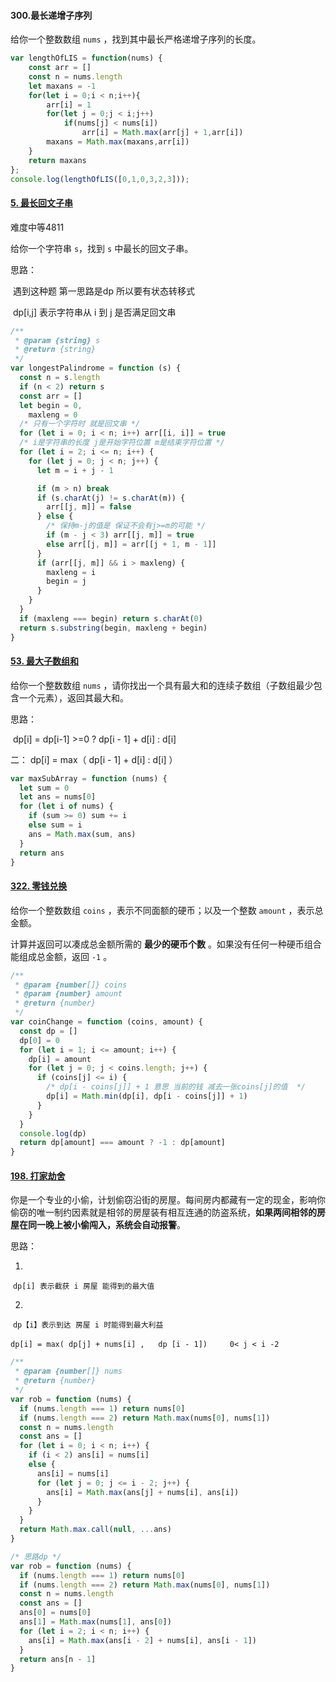 #### 300.最长递增子序列

给你一个整数数组 `nums` ，找到其中最长严格递增子序列的长度。

```javascript
var lengthOfLIS = function(nums) {
    const arr = []
    const n = nums.length
    let maxans = -1
    for(let i = 0;i < n;i++){
        arr[i] = 1
        for(let j = 0;j < i;j++)
            if(nums[j] < nums[i])
                arr[i] = Math.max(arr[j] + 1,arr[i])
        maxans = Math.max(maxans,arr[i]) 
    }
    return maxans
};
console.log(lengthOfLIS([0,1,0,3,2,3]));

```

#### [5. 最长回文子串](https://leetcode-cn.com/problems/longest-palindromic-substring/)

难度中等4811

给你一个字符串 `s`，找到 `s` 中最长的回文子串。

 思路：

​	遇到这种题 第一思路是dp 所以要有状态转移式

​	dp[i,j] 表示字符串从 i 到 j 是否满足回文串

```javascript
/**
 * @param {string} s
 * @return {string}
 */
var longestPalindrome = function (s) {
  const n = s.length
  if (n < 2) return s
  const arr = []
  let begin = 0,
    maxleng = 0
  /* 只有一个字符时 就是回文串 */
  for (let i = 0; i < n; i++) arr[[i, i]] = true
  /* i是字符串的长度 j是开始字符位置 m是结束字符位置 */
  for (let i = 2; i <= n; i++) {
    for (let j = 0; j < n; j++) {
      let m = i + j - 1

      if (m > n) break
      if (s.charAt(j) != s.charAt(m)) {
        arr[[j, m]] = false
      } else {
        /* 保持m-j的值是 保证不会有j>=m的可能 */
        if (m - j < 3) arr[[j, m]] = true
        else arr[[j, m]] = arr[[j + 1, m - 1]]
      }
      if (arr[[j, m]] && i > maxleng) {
        maxleng = i
        begin = j
      }
    }
  }
  if (maxleng === begin) return s.charAt(0)
  return s.substring(begin, maxleng + begin)
}
```

#### [53. 最大子数组和](https://leetcode-cn.com/problems/maximum-subarray/)

给你一个整数数组 `nums` ，请你找出一个具有最大和的连续子数组（子数组最少包含一个元素），返回其最大和。

思路：

​	dp[i] = dp[i-1] >=0 ? dp[i - 1] + d[i] : d[i]

二：	dp[i] = max（  dp[i - 1] + d[i] : d[i] ）

```javascript
var maxSubArray = function (nums) {
  let sum = 0
  let ans = nums[0]
  for (let i of nums) {
    if (sum >= 0) sum += i
    else sum = i
    ans = Math.max(sum, ans)
  }
  return ans
}
```

#### [322. 零钱兑换](https://leetcode-cn.com/problems/coin-change/)

给你一个整数数组 `coins` ，表示不同面额的硬币；以及一个整数 `amount` ，表示总金额。

计算并返回可以凑成总金额所需的 **最少的硬币个数** 。如果没有任何一种硬币组合能组成总金额，返回 `-1` 。

```javascript
/**
 * @param {number[]} coins
 * @param {number} amount
 * @return {number}
 */
var coinChange = function (coins, amount) {
  const dp = []
  dp[0] = 0
  for (let i = 1; i <= amount; i++) {
    dp[i] = amount
    for (let j = 0; j < coins.length; j++) {
      if (coins[j] <= i) {
        /* dp[i - coins[j]] + 1 意思 当前的钱 减去一张coins[j]的值  */
        dp[i] = Math.min(dp[i], dp[i - coins[j]] + 1)
      }
    }
  }
  console.log(dp)
  return dp[amount] === amount ? -1 : dp[amount]
}
```

#### [198. 打家劫舍](https://leetcode-cn.com/problems/house-robber/)

你是一个专业的小偷，计划偷窃沿街的房屋。每间房内都藏有一定的现金，影响你偷窃的唯一制约因素就是相邻的房屋装有相互连通的防盗系统，**如果两间相邻的房屋在同一晚上被小偷闯入，系统会自动报警**。

思路：

1.

​	`dp[i] 表示截获 i 房屋 能得到的最大值`

2.

​	`dp【i】表示到达 房屋 i 时能得到最大利益`

​	`dp[i] = max( dp[j] + nums[i] ,   dp [i - 1])     0< j < i -2`

```javascript
/**
 * @param {number[]} nums
 * @return {number}
 */
var rob = function (nums) {
  if (nums.length === 1) return nums[0]
  if (nums.length === 2) return Math.max(nums[0], nums[1])
  const n = nums.length
  const ans = []
  for (let i = 0; i < n; i++) {
    if (i < 2) ans[i] = nums[i]
    else {
      ans[i] = nums[i]
      for (let j = 0; j <= i - 2; j++) {
        ans[i] = Math.max(ans[j] + nums[i], ans[i])
      }
    }
  }
  return Math.max.call(null, ...ans)
}

/* 思路dp */
var rob = function (nums) {
  if (nums.length === 1) return nums[0]
  if (nums.length === 2) return Math.max(nums[0], nums[1])
  const n = nums.length
  const ans = []
  ans[0] = nums[0]
  ans[1] = Math.max(nums[1], ans[0])
  for (let i = 2; i < n; i++) {
    ans[i] = Math.max(ans[i - 2] + nums[i], ans[i - 1])
  }
  return ans[n - 1]
}
```

